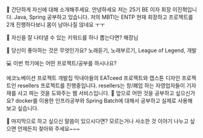 👋 간단하게 자신에 대해 소개해주세요.
안녕하세요 저는 25기 BE 이자 회장 이진혁입니다. Java, Spring 공부하고 있습니다. 저의 MBTI는 ENTP
현재 회장하고 프로젝트를 2개 진행하다보니 몸이 남아나질 않네요 ㅜㅜ

🔎 자신을 잘 나타낼 수 있는 키워드를 하나 뽑는다면?
해장님

💌 당신이 좋아하는 것은 무엇인가요?
노래듣기, 노래부르기, League of Legend, 개발

💻 이번 학기에는 어떤 프로젝트/공부를 하시나요?

에코노베이션 프로젝트 개발집 막내아들의 EATceed 프로젝트와 캡스톤 디자인 프로젝트인 resellers 프로젝트를 진행중입니다.
resellers는 창/폐업 하는 자영업자들이 기자재를 사고 파는 것을 도와주는 웹 서비스입니다.
👣 앞으로 어떤 것을 공부하고 싶으신가요?
docker를 이용한 인프라공부와 Spring Batch에 대해서 공부하고 실제로 사용해보고 싶습니다.

💙 마지막으로 하고 싶으신 말씀이 있으시다면?
모르는거나 사소한 것 이야기 나누고 싶으면 언제든지 찾아와 주세요~~~